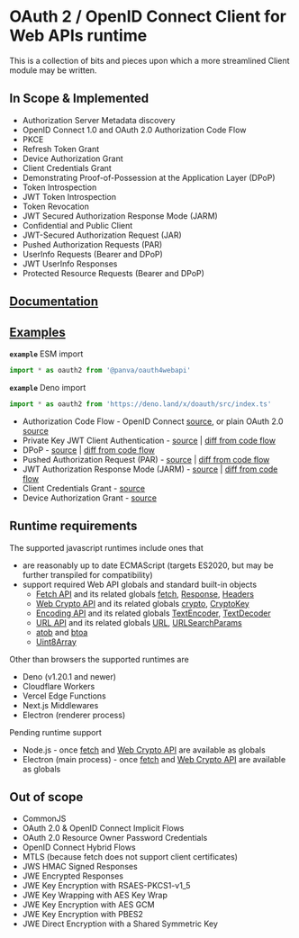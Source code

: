 # OAuth 2 / OpenID Connect Client for Web APIs runtime

This is a collection of bits and pieces upon which a more streamlined Client module may be written.

## In Scope & Implemented

- Authorization Server Metadata discovery
- OpenID Connect 1.0 and OAuth 2.0 Authorization Code Flow
- PKCE
- Refresh Token Grant
- Device Authorization Grant
- Client Credentials Grant
- Demonstrating Proof-of-Possession at the Application Layer (DPoP)
- Token Introspection
- JWT Token Introspection
- Token Revocation
- JWT Secured Authorization Response Mode (JARM)
- Confidential and Public Client
- JWT-Secured Authorization Request (JAR)
- Pushed Authorization Requests (PAR)
- UserInfo Requests (Bearer and DPoP)
- JWT UserInfo Responses
- Protected Resource Requests (Bearer and DPoP)

## [Documentation](./docs/README.md)

## [Examples](./examples/README.md)

**`example`** ESM import
```js
import * as oauth2 from '@panva/oauth4webapi'
```

**`example`** Deno import
```js
import * as oauth2 from 'https://deno.land/x/doauth/src/index.ts'
```

- Authorization Code Flow - OpenID Connect [source](./examples/code.ts), or plain OAuth 2.0 [source](./examples/oauth.ts)
- Private Key JWT Client Authentication - [source](./examples/private_key_jwt.ts) | [diff from code flow](./examples/private_key_jwt.diff)
- DPoP - [source](./examples/dpop.ts) | [diff from code flow](./examples/dpop.diff)
- Pushed Authorization Request (PAR) - [source](./examples/par.ts) | [diff from code flow](./examples/par.diff)
- JWT Authorization Response Mode (JARM) - [source](./examples/jarm.ts) | [diff from code flow](./examples/jarm.diff)
- Client Credentials Grant - [source](./examples/client_credentials.ts)
- Device Authorization Grant - [source](./examples/device_authorization_grant.ts)

## Runtime requirements

The supported javascript runtimes include ones that

- are reasonably up to date ECMAScript (targets ES2020, but may be further transpiled for compatibility)
- support required Web API globals and standard built-in objects
   - [Fetch API][] and its related globals [fetch][], [Response][], [Headers][]
   - [Web Crypto API][] and its related globals [crypto][], [CryptoKey][]
   - [Encoding API][] and its related globals [TextEncoder][], [TextDecoder][]
   - [URL API][] and its related globals [URL][], [URLSearchParams][]
   - [atob][] and [btoa][]
   - [Uint8Array][]

Other than browsers the supported runtimes are

- Deno (v1.20.1 and newer)
- Cloudflare Workers
- Vercel Edge Functions
- Next.js Middlewares
- Electron (renderer process)

Pending runtime support

- Node.js - once [fetch][] and [Web Crypto API][] are available as globals
- Electron (main process) - once [fetch][] and [Web Crypto API][] are available as globals

## Out of scope

- CommonJS
- OAuth 2.0 & OpenID Connect Implicit Flows
- OAuth 2.0 Resource Owner Password Credentials
- OpenID Connect Hybrid Flows
- MTLS (because fetch does not support client certificates)
- JWS HMAC Signed Responses
- JWE Encrypted Responses
- JWE Key Encryption with RSAES-PKCS1-v1_5
- JWE Key Wrapping with AES Key Wrap
- JWE Key Encryption with AES GCM
- JWE Key Encryption with PBES2
- JWE Direct Encryption with a Shared Symmetric Key

[Web Crypto API]: https://developer.mozilla.org/en-US/docs/Web/API/Web_Crypto_API
[Fetch API]: https://developer.mozilla.org/en-US/docs/Web/API/Fetch_API
[fetch]: https://developer.mozilla.org/en-US/docs/Web/API/fetch
[OpenID Connect Discovery 1.0]: https://openid.net/specs/openid-connect-discovery-1_0.html
[OAuth 2.0 Authorization Server Metadata]: https://www.rfc-editor.org/rfc/rfc8414.html
[TextDecoder]: https://developer.mozilla.org/en-US/docs/Web/API/TextDecoder
[TextEncoder]: https://developer.mozilla.org/en-US/docs/Web/API/TextEncoder
[btoa]: https://developer.mozilla.org/en-US/docs/Web/API/btoa
[atob]: https://developer.mozilla.org/en-US/docs/Web/API/atob
[Uint8Array]: https://developer.mozilla.org/en-US/docs/Web/API/Uint8Array
[Response]: https://developer.mozilla.org/en-US/docs/Web/API/Response
[Headers]: https://developer.mozilla.org/en-US/docs/Web/API/Headers
[crypto]: https://developer.mozilla.org/en-US/docs/Web/API/crypto
[CryptoKey]: https://developer.mozilla.org/en-US/docs/Web/API/CryptoKey
[URLSearchParams]: https://developer.mozilla.org/en-US/docs/Web/API/URLSearchParams
[Encoding API]: https://developer.mozilla.org/en-US/docs/Web/API/Encoding_API
[URL API]: https://developer.mozilla.org/en-US/docs/Web/API/URL_API
[URL]: https://developer.mozilla.org/en-US/docs/Web/API/URL
